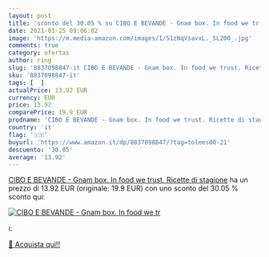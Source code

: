 ```yaml
---
layout: post
title: 'sconto del 30.05 % su CIBO E BEVANDE - Gnam box. In food we tr  '
date: 2021-01-25 09:06:02
image: 'https://m.media-amazon.com/images/I/51zNqVsavxL._SL200_.jpg'
comments: true
category: ofertas
author: ring
slug: '8837098847-it CIBO E BEVANDE - Gnam box. In food we trust. Ricette di...'
sku: '8837098847-it'
tags: [  ]
actualPrice: 13.92 EUR
currency: EUR
price: 13.92
comparePrice: 19.9 EUR
prodname: 'CIBO E BEVANDE - Gnam box. In food we trust. Ricette di stagione'
country: 'it'
flag: '🇮🇹'
buyurl: 'https://www.amazon.it/dp/8837098847/?tag=tolees00-21'
descuento: '30.05'
average: '13.92'
---
```


[CIBO E BEVANDE - Gnam box. In food we trust. Ricette di stagione](https://www.amazon.it/dp/8837098847/?tag=tolees00-21) ha un prezzo di 13.92 EUR (originale: 19.9 EUR) con uno sconto del 30.05 % sconto qui:

[![CIBO E BEVANDE - Gnam box. In food we tr](https://m.media-amazon.com/images/I/51zNqVsavxL._SL200_.jpg)](https://www.amazon.it/dp/8837098847/?tag=tolees00-21)

ℹ️:


[🛒 Acquista qui!!](https://www.amazon.it/dp/8837098847/?tag=tolees00-21)
